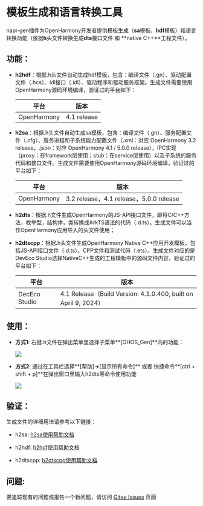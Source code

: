 # 模板生成和语言转换工具

napi-gen插件为OpenHarmony开发者提供模板生成（**sa**模板、**hdf**模板）和语言转换功能（依据**h**头文件转换生成**dts**接口文件 和 **native C++**工程文件）。

## 功能：

- **h2hdf**：根据.h头文件自动生成hdf模板，包含：编译文件（.gn）、驱动配置文件（.hcs）、idl接口（.idl）、驱动程序和驱动服务框架。生成文件需要使用OpenHarmony源码环境编译，验证过的平台如下：

  | 平台        | 版本        |
  | ----------- | ----------- |
  | OpenHarmony | 4.1 release |

- **h2sa**：根据.h头文件自动生成sa模板，包含：编译文件（.gn）、服务配置文件（.cfg）、服务进程和子系统能力配置文件（.xml：对应 OpenHarmony 3.2 release，.json：对应 OpenHarmony 4.1 / 5.0.0 release），IPC实现（proxy：在framework层使用；stub：在service层使用）以及子系统的服务代码和接口文件。生成文件需要使用OpenHarmony源码环境编译，验证过的平台如下：

  | 平台        | 版本                                    |
  | ----------- | --------------------------------------- |
  | OpenHarmony | 3.2 release，4.1 release，5.0.0 release |

- **h2dts**：根据.h文件生成OpenHarmony的JS-API接口文件，即将C/C++方法，枚举型，结构体，类转换成ArkTS语法的代码（.d.ts）。生成文件可以当作OpenHarmony应用导入的头文件使用；

- **h2dtscpp**：根据.h头文件生成OpenHarmony Native C++应用开发模板，包括JS-API接口文件（.d.ts），CPP文件和测试代码（.ets）。生成文件对应的是DevEco Studio选择NativeC++生成的工程模板中的源码文件内容，验证过的平台如下：

  | 平台          | 版本                                                         |
  | ------------- | ------------------------------------------------------------ |
  | DecEco Studio | 4.1 Release（Build Version: 4.1.0.400, built on April 9, 2024） |

## 使用：

- **方式1**: 右键.h文件在弹出菜单里选择子菜单**[OHOS_Gen]**内的功能：

  ![](https://gitee.com/openharmony/napi_generator/raw/master/src/vscode_plugin/images/h2sa4-1.png)

  

- **方式2**: 通过在工具栏选择**[帮助]**->**[显示所有命令]** 或者 快捷命令**[ctrl + shift + p]**在弹出窗口里输入h2dts等命令使用功能 

  ![](https://gitee.com/openharmony/napi_generator/raw/master/src/vscode_plugin/images/ctrl_shift_p.png)

## 验证：

生成文件的详细用法请参考以下链接：

* h2sa: [h2sa使用帮助文档](https://gitee.com/openharmony/napi_generator/blob/master/src/cli/h2sa/docs/usage/usage.md#生成物)

* h2hdf: [h2hdf使用帮助文档](https://gitee.com/openharmony/napi_generator/blob/master/src/cli/h2hdf/docs/usage.md#编译)

* h2dtscpp: [h2dtscpp使用帮助文档](https://gitee.com/openharmony/napi_generator/blob/master/src/cli/h2dtscpp/docs/usage/INSTRUCTION_ZH.md)

## 问题:

要追踪现有的问题或报告一个新问题，请访问 [Gitee Issues](https://gitee.com/openharmony/napi_generator/issues) 页面 

